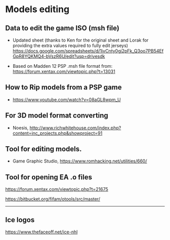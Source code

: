 # Models editing

## Data to edit the game ISO (msh file)

- Updated sheet (thanks to Ken for the original sheet and Lorak for providing the extra values required to fully edit jerseys)
https://docs.google.com/spreadsheets/d/1ivCnty0gj2pFk_Q3oo7PB54EfGpR8YQKMQ4-bVszR6U/edit?usp=drivesdk

- Based on Madden 12 PSP .msh file format from:
https://forum.xentax.com/viewtopic.php?t=13031


## How to Rip models from a PSP game

- https://www.youtube.com/watch?v=08aGL8wpm_U

## For 3D model format converting

- Noesis, http://www.richwhitehouse.com/index.php?content=inc_projects.php&showproject=91 


## Tool for editing models.

 - Game Graphic Studio, https://www.romhacking.net/utilities/660/


## Tool for opening  EA .o files

https://forum.xentax.com/viewtopic.php?t=21675

https://bitbucket.org/fifam/otools/src/master/

---

## Ice logos 
https://www.thefaceoff.net/ice-nhl

